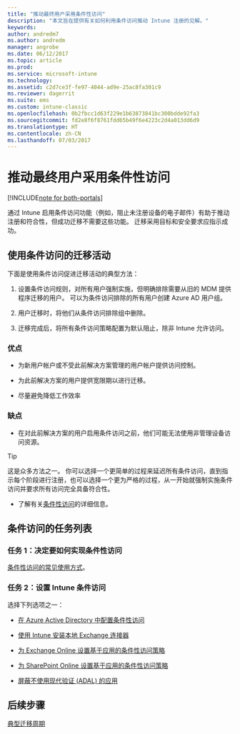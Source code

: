 ```yaml
---
title: "推动最终用户采用条件性访问"
description: "本文旨在提供有关如何利用条件访问推动 Intune 注册的见解。"
keywords: 
author: andredm7
ms.author: andredm
manager: angrobe
ms.date: 06/12/2017
ms.topic: article
ms.prod: 
ms.service: microsoft-intune
ms.technology: 
ms.assetid: c2d7ce3f-fe97-4044-ad9e-25ac8fa301c9
ms.reviewer: dagerrit
ms.suite: ems
ms.custom: intune-classic
ms.openlocfilehash: 0b2fbcc1d63f229e1b63873841bc300bdde92fa3
ms.sourcegitcommit: fd2e8f6f8761fdd65b49f6e4223c2d4a013dd6d9
ms.translationtype: HT
ms.contentlocale: zh-CN
ms.lasthandoff: 07/03/2017
---
```

# <a name="drive-end-user-adoption-with-conditional-access"></a>推动最终用户采用条件性访问

[!INCLUDE[note for both-portals](./includes/note-for-both-portals.md)]

通过 Intune 启用条件访问功能（例如，阻止未注册设备的电子邮件）有助于推动注册和符合性，但成功迁移不需要这些功能。 迁移采用目标和安全要求应指示成功。

## <a name="migration-campaign-with-conditional-access"></a>使用条件访问的迁移活动

下面是使用条件访问促进迁移活动的典型方法：

1.  设置条件访问规则，对所有用户强制实施，但明确排除需要从旧的 MDM 提供程序迁移的用户。 可以为条件访问排除的所有用户创建 Azure AD 用户组。

2.  用户迁移时，将他们从条件访问排除组中删除。

3.  迁移完成后，将所有条件访问策略配置为默认阻止，除非 Intune 允许访问。

### <a name="advantages"></a>优点

-   为新用户帐户或不受此前解决方案管理的用户帐户提供访问控制。

-   为此前解决方案的用户提供宽限期以进行迁移。

-   尽量避免降低工作效率

### <a name="disadvantages"></a>缺点

-   在对此前解决方案的用户启用条件访问之前，他们可能无法使用非管理设备访问资源。

> [!TIP]
> 这是众多方法之一。 你可以选择一个更简单的过程来延迟所有条件访问，直到指示每个阶段进行注册，也可以选择一个更为严格的过程，从一开始就强制实施条件访问并要求所有访问完全具备符合性。

-   了解有关[条件性访问](/intune/conditional-access)的详细信息。

## <a name="task-list-for-conditional-access"></a>条件访问的任务列表

### <a name="task-1-decide-how-you-are-going-to-implement-conditional-access"></a>任务 1：决定要如何实现条件性访问

[条件性访问的常见使用方式](/intune/conditional-access-intune-common-ways-use)。

### <a name="task-2-set-up-intune-conditional-access"></a>任务 2：设置 Intune 条件访问

选择下列选项之一：

-   [在 Azure Active Directory 中配置条件性访问](https://docs.microsoft.com/azure/active-directory/active-directory-conditional-access-azure-portal)

-   [使用 Intune 安装本地 Exchange 连接器](/intune/exchange-connector-install)

-   [为 Exchange Online 设置基于应用的条件性访问策略](/intune/app-based-conditional-access-intune-exchange-online-create)

-   [为 SharePoint Online 设置基于应用的条件性访问策略](/intune/app-based-conditional-access-intune-sharepoint-online-create)

-   [屏蔽不使用现代验证 (ADAL) 的应用](/intune/app-modern-authentication-block)

## <a name="next-steps"></a>后续步骤

[典型迁移周期](migration-guide-cycle.md)

